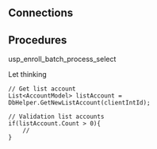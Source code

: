 ## Connections

## Procedures

usp_enroll_batch_process_select

Let thinking 
``` CSharp
// Get list account
List<AccountModel> listAccount = DbHelper.GetNewListAccount(clientIntId);

// Validation list accounts
if(listAccount.Count > 0){
	//
}

```